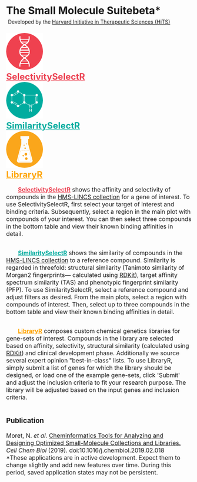 <h1 style = "margin: 0px;">The Small Molecule Suite<span class = "ui small red label" style = "vertical-align: text-top;">beta*</span></h1>
<p style="margin: 5px;">Developed by the <a href = "http://hits.harvard.edu/about/">Harvard Initiative in Therapeutic Sciences (HiTS)</a></p>
<br>
<div class = "ui equal width stackable grid">
<div class = "row" style = "padding: 0px">
<div class = "stackable column">
<div class = "ui basic center aligned segment" style = "font-size: large; font-weight: bold; padding: 0px; margin: 0px;">
<a href = "https://labsyspharm.shinyapps.io/SelectivitySelectR/" style = "color:#EC4353;">
<img src = "gene.png" height = "100"><br>
<font size="+2">
SelectivitySelectR
</font>
<br>
</a>
</div>
</div>

<div class = "stackable column">
<div class = "ui basic center aligned segment" style = "font-size: large; font-weight: bold; padding: 0px; margin: 0px;">
<a href = "https://labsyspharm.shinyapps.io/SimilaritySelectR/" style = "color: #00AC9F;">
<img src = "small_molecule.png" height = "100"><br>
<font size="+2">
SimilaritySelectR
</font>
<br>
</a>
</div>
</div>

<div class = "stackable column">
<div class = "ui basic center aligned segment" style = "font-size: large; font-weight: bold; padding: 0px; margin: 0px;">
<a href = "https://labsyspharm.shinyapps.io/LibraryR/" style = "color: orange">
<img src = "library.png" height = "100"><br>
<font size="+2">
LibraryR
</font>
<br>
</a>
</div>
</div>
</div>

<div class = "row" style = "padding: 0px">
<div class = "stackable column">
<div class = "ui basic left aligned segment" style = "font-size: medium; padding: 0px;">

<p>&emsp;&emsp;<b><a href = "https://labsyspharm.shinyapps.io/SelectivitySelectR/" style = "color:#EC4353;">SelectivitySelectR</a></b> shows the affinity and selectivity of compounds in the <a href = "http://lincs.hms.harvard.edu/db/sm/">HMS-LINCS collection</a> for a gene of interest. To use SelectivitySelectR, first select your target of interest and binding criteria. Subsequently, select a region in the main plot with compounds of your interest. You can then select three compounds in the bottom table and view their known binding affinities in detail.</p>

</div>
</div>

<div class = "stackable column">
<div class = "ui basic left aligned segment" style = "font-size: medium; padding: 0px;">
<p>&emsp;&emsp;<b><a href = "https://labsyspharm.shinyapps.io/SimilaritySelectR/" style = "color: #00AC9F;">SimilaritySelectR</a></b> shows the similarity of compounds in the <a href = "http://lincs.hms.harvard.edu/db/sm/">HMS-LINCS collection</a> to a reference compound. Similarity is regarded in threefold: structural similarity (Tanimoto similarity of Morgan2 fingerprints&mdash; calculated using <a href = "https://www.rdkit.org/">RDKit</a>), target affinity spectrum similarity (TAS) and phenotypic fingerprint similarity (PFP). To use SimilaritySelectR, select a reference compound and adjust filters as desired. From the main plots, select a region with compounds of interest. Then, select up to three compounds in the bottom table and view their known binding affinities in detail.</p>
</div>
</div>

<div class = "stackable column">
<div class = "ui basic left aligned segment" style = "font-size: medium; padding: 0px;">
<p>&emsp;&emsp;<b><a href = "https://labsyspharm.shinyapps.io/LibraryR/" style = "color: orange">LibraryR</a></b> composes custom chemical genetics libraries for gene-sets of interest. Compounds in the library are selected based on affinity, selectivity, structural similarity (calculated using <a href = "https://www.rdkit.org/">RDKit</a>) and clinical development phase. Additionally we source several expert opinion "best-in-class" lists. To use LibraryR, simply submit a list of genes for which the library should be designed, or load one of the example gene-sets, click 'Submit' and adjust the inclusion criteria to fit your research purpose. The library will be adjusted based on the input genes and inclusion criteria.
</p>
</div>
</div>

</div>
<div class = "row">
<div class = "three wide column">
</div>
<div class = "ten wide column">
<div class = "ui basic center aligned segment" style = "font-size: medium; margin: 0px;">
<h3>Publication</h3> Moret, N. <i>et al.</i> <a href = "https://www.cell.com/cell-chemical-biology/fulltext/S2451-9456(19)30073-X" target="_blank">Cheminformatics Tools for Analyzing and Designing Optimized Small-Molecule Collections and Libraries.</a> <i>Cell Chem Biol</i> (2019). doi:10.1016/j.chembiol.2019.02.018
<div class = "ui small yellow message">*These applications are in active development. Expect them to change slightly and add new features over time. During this period, saved application states may not be persistent.</div>
</div>
</div>
<div class = "three wide column">
</div>
</div>
</div>